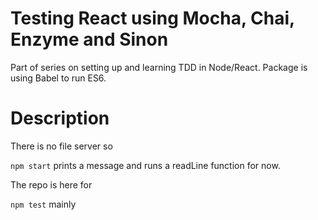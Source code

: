 # Testing React using Mocha, Chai, Enzyme and Sinon

Part of series on setting up and learning TDD in Node/React.
Package is using Babel to run ES6.

# Description
There is no file server so

`npm start` prints a message and runs a readLine function for now.

The repo is here for

`npm test` mainly
